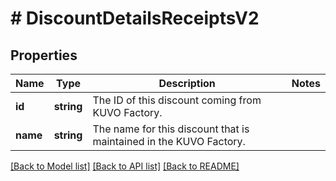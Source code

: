 # # DiscountDetailsReceiptsV2

## Properties

Name | Type | Description | Notes
------------ | ------------- | ------------- | -------------
**id** | **string** | The ID of this discount coming from KUVO Factory. |
**name** | **string** | The name for this discount that is maintained in the KUVO Factory. |

[[Back to Model list]](../../README.md#models) [[Back to API list]](../../README.md#endpoints) [[Back to README]](../../README.md)

